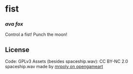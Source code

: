 # fist
### _ava fox_

Control a fist! Punch the moon!

## License

Code: GPLv3
Assets (besides spaceship.wav): CC BY-NC 2.0
spaceship.wav made by [mrpoly on opengameart](https://opengameart.org/content/space-music)
